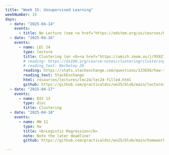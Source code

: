 ```yaml
---
title: "Week 15: Unsupervised Learning"
weekNumber: 15
days:
  - date: "2025-04-14"
    events:
      - title: No Lecture (see <a href="https://edstem.org/us/courses/69737/discussion/6528246">Ed</a> for details)
  - date: "2025-04-16"
    events:
      - name: LEC 24
        type: lecture
        title: Clustering (on <b><a href="https://umich.zoom.us/j/95923283134">Zoom</a></b>!)
        # reading: https://ds100.org/course-notes/clustering/clustering.html
        # reading_text: Berkeley 26
        reading: https://stats.stackexchange.com/questions/133656/how-to-understand-the-drawbacks-of-k-means
        reading_text: StackExchange
        html: resources/lectures/lec24/lec24-filled.html
        github: https://github.com/practicaldsc/wn25/blob/main/lectures/lec24/
  - date: "2025-04-17"
    events:
      - name: DIS 13
        type: disc
        title: Clustering
  - date: "2025-04-18"
    events:
      - name: HW 11
        type: hw
        title: <b>Logistic Regression</b>
        note: Note the later deadline!
        github: https://github.com/practicaldsc/wn25/blob/main/homeworks/hw11/hw11.ipynb

---
```

